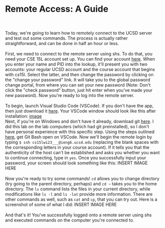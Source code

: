 # Remote Access: A Guide
<br><br>
Today, we're going to learn how to remotely connect to the UCSD server and test out some commands. The process is actually rather straightforward, and can be
done in half an hour or less. 
<br><br>
First, we need to connect to the remote server using shs. To do that, you need your CSE 15L account set up. You can find your account [here](https://sdacs.ucsd.edu/~icc/index.php).
When you enter your name and PID into the lookup, it'll present you with two accounts: your regular UCSD account and the course account that begins with cs15l. Select the latter,
and then change the password by clicking on the "change your password" link. It will take you to the global password change portal, from where you can set your new password
(Note: Don't click the "check password" button, just hit enter when you've made your new password). Now you're ready to log into the remote server.
<br><br>
To begin, launch Visual Studio Code (VSCode). If you don't have the app, then just download it [here](https://code.visualstudio.com/download). Your VSCode window should look like this after installation:
[image](lab1.1.png) <br>
Next, if you're on Windows and don't have it already, 
download git [here](https://gitforwindows.org/). I did this lab on the lab computers (which had git preinstalled), so I don't have personal experience with this specific step. 
Using the steps outlined [here](https://stackoverflow.com/questions/42606837/how-do-i-use-bash-on-windows-from-the-visual-studio-code-integrated-terminal/50527994#50527994), get Git Bash 
open on VSCode. Now we'll begin the remote login by typing `$ ssh cs15lwi23___@ieng6.ucsd.edu` (replacing the blank spaces with the corresponding letters in your course account).
If it tells you that the authenticity of the host can't be established and asks you whether you want to continue connecting, type in `yes`. Once you successfully input your password,
your screen should look something like this: INSERT IMAGE HERE
<br><br>
Now you're ready to try some commands! `cd` allows you to change directory (try going to the parent directory, perhaps) and `cd ~` takes you to the home directory. 
The `ls` command lists the files in your current directory, while modifications like `ls -l` and `ls -lat` provide more information. There are other commands as well, such as `cat` and `cp`, that you can try out. Here is a screenshot of some of what I did:
INSERT IMAGE HERE
<br><br>
And that's it! You've successfully logged onto a remote server using shs and executed commands on the computer you're connected to. 
